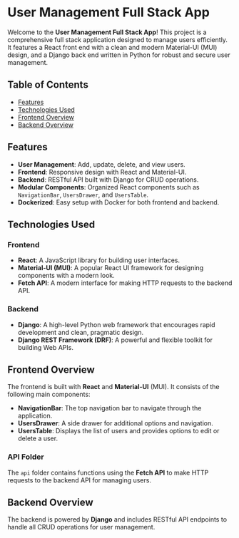 # User Management Full Stack App

Welcome to the **User Management Full Stack App**! This project is a comprehensive full stack application designed to manage users efficiently. It features a React front end with a clean and modern Material-UI (MUI) design, and a Django back end written in Python for robust and secure user management.

## Table of Contents

- [Features](#features)
- [Technologies Used](#technologies-used)
- [Frontend Overview](#frontend-overview)
- [Backend Overview](#backend-overview)

## Features

- **User Management**: Add, update, delete, and view users.
- **Frontend**: Responsive design with React and Material-UI.
- **Backend**: RESTful API built with Django for CRUD operations.
- **Modular Components**: Organized React components such as `NavigationBar`, `UsersDrawer`, and `UsersTable`.
- **Dockerized**: Easy setup with Docker for both frontend and backend.

## Technologies Used

### Frontend

- **React**: A JavaScript library for building user interfaces.
- **Material-UI (MUI)**: A popular React UI framework for designing components with a modern look.
- **Fetch API**: A modern interface for making HTTP requests to the backend API.

### Backend

- **Django**: A high-level Python web framework that encourages rapid development and clean, pragmatic design.
- **Django REST Framework (DRF)**: A powerful and flexible toolkit for building Web APIs.

## Frontend Overview

The frontend is built with **React** and **Material-UI** (MUI). It consists of the following main components:

- **NavigationBar**: The top navigation bar to navigate through the application.
- **UsersDrawer**: A side drawer for additional options and navigation.
- **UsersTable**: Displays the list of users and provides options to edit or delete a user.

### API Folder

The `api` folder contains functions using the **Fetch API** to make HTTP requests to the backend API for managing users.

## Backend Overview

The backend is powered by **Django** and includes RESTful API endpoints to handle all CRUD operations for user management.
